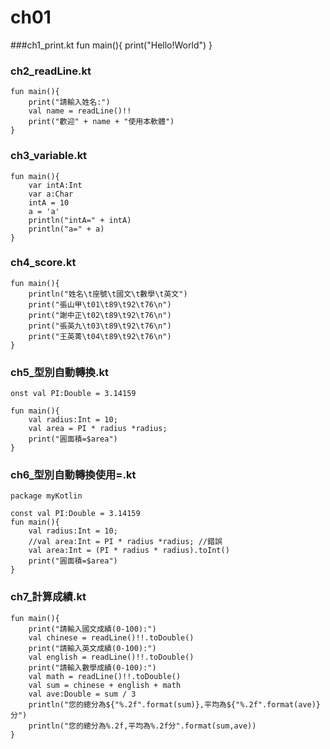 # ch01
###ch1_print.kt
	fun main(){
	    print("Hello!World")
	}


### ch2_readLine.kt
	fun main(){
	    print("請輸入姓名:")
	    val name = readLine()!!
	    print("歡迎" + name + "使用本軟體")
	}
	
### ch3_variable.kt
	fun main(){
	    var intA:Int
	    var a:Char
	    intA = 10
	    a = 'a'
	    println("intA=" + intA)
	    println("a=" + a)
	}
	
### ch4_score.kt
	fun main(){
	    println("姓名\t座號\t國文\t數學\t英文")
	    print("張山甲\t01\t89\t92\t76\n")
	    print("謝中正\t02\t89\t92\t76\n")
	    print("張英九\t03\t89\t92\t76\n")
	    print("王英菁\t04\t89\t92\t76\n")
	}

### ch5_型別自動轉換.kt
	onst val PI:Double = 3.14159
	
	fun main(){
	    val radius:Int = 10;
	    val area = PI * radius *radius;
	    print("圓面積=$area")
	}
	
	
### ch6_型別自動轉換使用=.kt
	package myKotlin
	
	const val PI:Double = 3.14159
	fun main(){
	    val radius:Int = 10;
	    //val area:Int = PI * radius *radius; //錯誤
	    val area:Int = (PI * radius * radius).toInt()
	    print("圓面積=$area")
	}
	
### ch7_計算成績.kt
	fun main(){
	    print("請輸入國文成績(0-100):")
	    val chinese = readLine()!!.toDouble()
	    print("請輸入英文成績(0-100):")
	    val english = readLine()!!.toDouble()
	    print("請輸入數學成績(0-100):")
	    val math = readLine()!!.toDouble()
	    val sum = chinese + english + math
	    val ave:Double = sum / 3
	    println("您的總分為${"%.2f".format(sum)},平均為${"%.2f".format(ave)}分")
	    println("您的總分為%.2f,平均為%.2f分".format(sum,ave))
	}